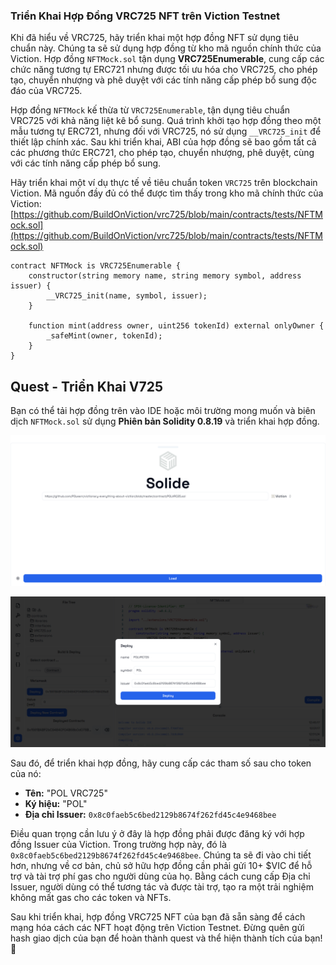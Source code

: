 ### Triển Khai Hợp Đồng VRC725 NFT trên Viction Testnet

Khi đã hiểu về VRC725, hãy triển khai một hợp đồng NFT sử dụng tiêu chuẩn này. Chúng ta sẽ sử dụng hợp đồng từ kho mã nguồn chính thức của Viction. Hợp đồng `NFTMock.sol` tận dụng **VRC725Enumerable**, cung cấp các chức năng tương tự ERC721 nhưng được tối ưu hóa cho VRC725, cho phép tạo, chuyển nhượng và phê duyệt với các tính năng cấp phép bổ sung độc đáo của VRC725.

Hợp đồng `NFTMock` kế thừa từ `VRC725Enumerable`, tận dụng tiêu chuẩn VRC725 với khả năng liệt kê bổ sung. Quá trình khởi tạo hợp đồng theo một mẫu tương tự ERC721, nhưng đối với VRC725, nó sử dụng `__VRC725_init` để thiết lập chính xác. Sau khi triển khai, ABI của hợp đồng sẽ bao gồm tất cả các phương thức ERC721, cho phép tạo, chuyển nhượng, phê duyệt, cùng với các tính năng cấp phép bổ sung.

Hãy triển khai một ví dụ thực tế về tiêu chuẩn token `VRC725` trên blockchain Viction. Mã nguồn đầy đủ có thể được tìm thấy trong kho mã chính thức của Viction: [https://github.com/BuildOnViction/vrc725/blob/main/contracts/tests/NFTMock.sol](https://github.com/BuildOnViction/vrc725/blob/main/contracts/tests/NFTMock.sol)

```solidity
contract NFTMock is VRC725Enumerable {
    constructor(string memory name, string memory symbol, address issuer) {
        __VRC725_init(name, symbol, issuer);
    }

    function mint(address owner, uint256 tokenId) external onlyOwner {
        _safeMint(owner, tokenId);
    }
}
```

## Quest - Triển Khai V725

Bạn có thể tải hợp đồng trên vào IDE hoặc môi trường mong muốn và biên dịch `NFTMock.sol` sử dụng **Phiên bản Solidity 0.8.19** và triển khai hợp đồng.

![](https://raw.githubusercontent.com/POLearn/victionary-everything-about-viction/refs/heads/master/content/assets/images/vrc25_contract.png)

![](https://raw.githubusercontent.com/POLearn/victionary-everything-about-viction/refs/heads/master/content/assets/images/vrc725_deploy.png)

Sau đó, để triển khai hợp đồng, hãy cung cấp các tham số sau cho token của nó:
- **Tên:** "POL VRC725"  
- **Ký hiệu:** "POL"  
- **Địa chỉ Issuer:** `0x8c0faeb5c6bed2129b8674f262fd45c4e9468bee`  

Điều quan trọng cần lưu ý ở đây là hợp đồng phải được đăng ký với hợp đồng Issuer của Viction. Trong trường hợp này, đó là `0x8c0faeb5c6bed2129b8674f262fd45c4e9468bee`. Chúng ta sẽ đi vào chi tiết hơn, nhưng về cơ bản, chủ sở hữu hợp đồng cần phải gửi 10+ $VIC để hỗ trợ và tài trợ phí gas cho người dùng của họ. Bằng cách cung cấp Địa chỉ Issuer, người dùng có thể tương tác và được tài trợ, tạo ra một trải nghiệm không mất gas cho các token và NFTs.

Sau khi triển khai, hợp đồng VRC725 NFT của bạn đã sẵn sàng để cách mạng hóa cách các NFT hoạt động trên Viction Testnet. Đừng quên gửi hash giao dịch của bạn để hoàn thành quest và thể hiện thành tích của bạn! 🎉